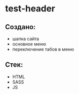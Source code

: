 # test-header

## Создано:

- шапка сайта
- основное меню
- переключение табов в меню

## Стек:

- HTML
- SASS
- JS
